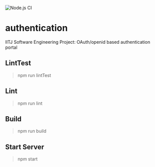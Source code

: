 ![Node.js CI](https://github.com/Wolverin-e/authentication/workflows/Node.js%20CI/badge.svg)
# authentication
IITJ Software Engineering Project: OAuth/openid based authentication portal

## LintTest
> npm run lintTest

## Lint
> npm run lint

## Build
> npm run build

## Start Server
> npm start
